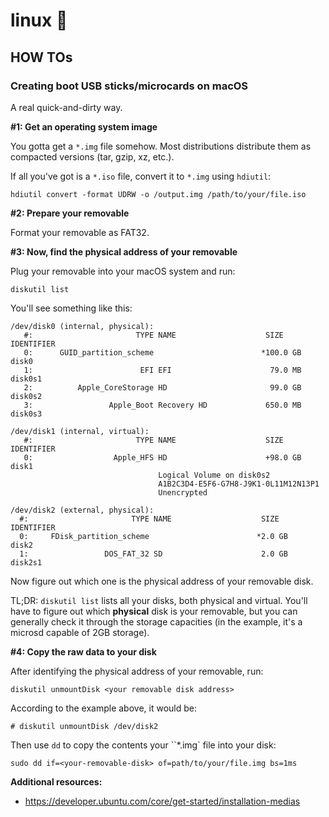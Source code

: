 # linux 🐧

## HOW TOs

### Creating boot USB sticks/microcards on macOS

A real quick-and-dirty way.

**\#1: Get an operating system image**

You gotta get a `*.img` file somehow. Most distributions distribute them as compacted versions (tar, gzip, xz, etc.).

If all you've got is a `*.iso` file, convert it to `*.img` using `hdiutil`:

```
hdiutil convert -format UDRW -o /output.img /path/to/your/file.iso
```

**\#2: Prepare your removable**

Format your removable as FAT32.

**\#3: Now, find the physical address of your removable**

Plug your removable into your macOS system and run:

```
diskutil list
```

You'll see something like this:

```
/dev/disk0 (internal, physical):
   #:                       TYPE NAME                    SIZE       IDENTIFIER
   0:      GUID_partition_scheme                        *100.0 GB   disk0
   1:                        EFI EFI                      79.0 MB   disk0s1
   2:          Apple_CoreStorage HD                       99.0 GB   disk0s2
   3:                 Apple_Boot Recovery HD             650.0 MB   disk0s3

/dev/disk1 (internal, virtual):
   #:                       TYPE NAME                    SIZE       IDENTIFIER
   0:                  Apple_HFS HD                      +98.0 GB   disk1
                                 Logical Volume on disk0s2
                                 A1B2C3D4-E5F6-G7H8-J9K1-0L11M12N13P1
                                 Unencrypted

/dev/disk2 (external, physical):
  #:                       TYPE NAME                    SIZE       IDENTIFIER
  0:     FDisk_partition_scheme                        *2.0 GB     disk2
  1:                 DOS_FAT_32 SD                      2.0 GB     disk2s1
```

Now figure out which one is the physical address of your removable disk.

TL;DR: `diskutil list` lists all your disks, both physical and virtual. You'll have to figure out which **physical** disk is your removable, but you can generally check it through the storage capacities (in the example, it's a microsd capable of 2GB storage).

**\#4: Copy the raw data to your disk**

After identifying the physical address of your removable, run:

```
diskutil unmountDisk <your removable disk address>
```

According to the example above, it would be:

```
# diskutil unmountDisk /dev/disk2
```

Then use `dd` to copy the contents your ``\*.img` file into your disk:

```
sudo dd if=<your-removable-disk> of=path/to/your/file.img bs=1ms
```

**Additional resources:**

- https://developer.ubuntu.com/core/get-started/installation-medias
